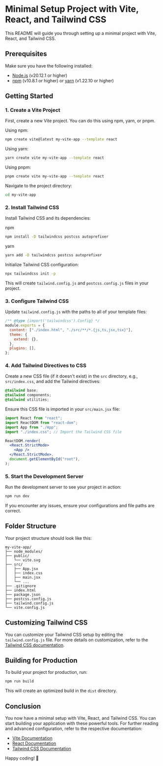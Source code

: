 # Minimal Setup Project with Vite, React, and Tailwind CSS

This README will guide you through setting up a minimal project with Vite, React, and Tailwind CSS.

## Prerequisites

Make sure you have the following installed:

- [Node.js](https://nodejs.org/) (v20.12.1 or higher)
- [npm](https://www.npmjs.com/) (v10.8.1 or higher) or [yarn](https://yarnpkg.com/) (v1.22.10 or higher)

## Getting Started

### 1. Create a Vite Project

First, create a new Vite project. You can do this using npm, yarn, or pnpm.

Using npm:

```sh
npm create vite@latest my-vite-app --template react
```

Using yarn:

```sh
yarn create vite my-vite-app --template react
```

Using pnpm:

```sh
pnpm create vite my-vite-app --template react
```

Navigate to the project directory:

```sh
cd my-vite-app
```

### 2. Install Tailwind CSS

Install Tailwind CSS and its dependencies:

npm

```sh
npm install -D tailwindcss postcss autoprefixer
```

yarn

```sh
yarn add -D tailwindcss postcss autoprefixer
```

Initialize Tailwind CSS configuration:

```sh
npx tailwindcss init -p
```

This will create `tailwind.config.js` and `postcss.config.js` files in your project.

### 3. Configure Tailwind CSS

Update `tailwind.config.js` with the paths to all of your template files:

```js
/** @type {import('tailwindcss').Config} */
module.exports = {
  content: ["./index.html", "./src/**/*.{js,ts,jsx,tsx}"],
  theme: {
    extend: {},
  },
  plugins: [],
};
```

### 4. Add Tailwind Directives to CSS

Create a new CSS file (if it doesn't exist) in the `src` directory, e.g., `src/index.css`, and add the Tailwind directives:

```css
@tailwind base;
@tailwind components;
@tailwind utilities;
```

Ensure this CSS file is imported in your `src/main.jsx` file:

```jsx
import React from "react";
import ReactDOM from "react-dom";
import App from "./App";
import "./index.css"; // Import the Tailwind CSS file

ReactDOM.render(
  <React.StrictMode>
    <App />
  </React.StrictMode>,
  document.getElementById("root"),
);
```

### 5. Start the Development Server

Run the development server to see your project in action:

```sh
npm run dev
```

If you encounter any issues, ensure your configurations and file paths are correct.

## Folder Structure

Your project structure should look like this:

```
my-vite-app/
├── node_modules/
├── public/
│   └── vite.svg
├── src/
│   ├── App.jsx
│   ├── index.css
│   ├── main.jsx
│   └── ...
├── .gitignore
├── index.html
├── package.json
├── postcss.config.js
├── tailwind.config.js
└── vite.config.js
```

## Customizing Tailwind CSS

You can customize your Tailwind CSS setup by editing the `tailwind.config.js` file. For more details on customization, refer to the [Tailwind CSS documentation](https://tailwindcss.com/docs/configuration).

## Building for Production

To build your project for production, run:

```sh
npm run build
```

This will create an optimized build in the `dist` directory.

## Conclusion

You now have a minimal setup with Vite, React, and Tailwind CSS. You can start building your application with these powerful tools. For further reading and advanced configuration, refer to the respective documentation:

- [Vite Documentation](https://vitejs.dev/)
- [React Documentation](https://reactjs.org/)
- [Tailwind CSS Documentation](https://tailwindcss.com/)

Happy coding! 🚀
